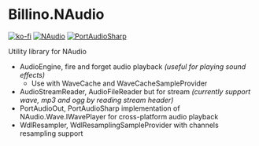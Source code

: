 # Billino.NAudio

[![ko-fi](https://ko-fi.com/img/githubbutton_sm.svg)](https://ko-fi.com/G2G1SRUJG)
[![NAudio](https://img.shields.io/badge/NAudio-blue)](https://github.io/naudio/naudio)
[![PortAudioSharp](https://img.shields.io/badge/PortAudioSharp-blue)](https://gitlab.com/define-private-public/Bassoon)

Utility library for NAudio

- AudioEngine, fire and forget audio playback _(useful for playing sound effects)_
	- Use with WaveCache and WaveCacheSampleProvider
- AudioStreamReader, AudioFileReader but for stream _(currently support wave, mp3 and ogg by reading stream header)_
- PortAudioOut, PortAudioSharp implementation of NAudio.Wave.IWavePlayer for cross-platform audio playback
- WdlResampler, WdlResamplingSampleProvider with channels resampling support